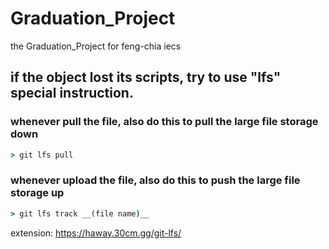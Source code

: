 # Graduation_Project
the Graduation_Project for feng-chia iecs



## if the object lost its scripts, try to use "lfs" special instruction.

### whenever pull the file, also do this to pull the large file storage down
```cmd
> git lfs pull
```
### whenever upload the file, also do this to push the large file storage up
```cmd
> git lfs track __(file name)__
```
extension: https://haway.30cm.gg/git-lfs/

